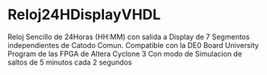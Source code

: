 # Reloj24HDisplayVHDL
Reloj Sencillo de 24Horas (HH:MM) con salida a Display de 7 Segmentos independientes de Catodo Comun. Compatible con la DE0 Board University Program de las FPGA de Altera Cyclone 3 Con modo de Simulacion de saltos de 5 minutos cada 2 segundos
